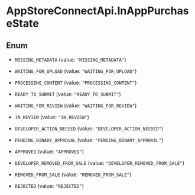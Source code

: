 # AppStoreConnectApi.InAppPurchaseState

## Enum


* `MISSING_METADATA` (value: `"MISSING_METADATA"`)

* `WAITING_FOR_UPLOAD` (value: `"WAITING_FOR_UPLOAD"`)

* `PROCESSING_CONTENT` (value: `"PROCESSING_CONTENT"`)

* `READY_TO_SUBMIT` (value: `"READY_TO_SUBMIT"`)

* `WAITING_FOR_REVIEW` (value: `"WAITING_FOR_REVIEW"`)

* `IN_REVIEW` (value: `"IN_REVIEW"`)

* `DEVELOPER_ACTION_NEEDED` (value: `"DEVELOPER_ACTION_NEEDED"`)

* `PENDING_BINARY_APPROVAL` (value: `"PENDING_BINARY_APPROVAL"`)

* `APPROVED` (value: `"APPROVED"`)

* `DEVELOPER_REMOVED_FROM_SALE` (value: `"DEVELOPER_REMOVED_FROM_SALE"`)

* `REMOVED_FROM_SALE` (value: `"REMOVED_FROM_SALE"`)

* `REJECTED` (value: `"REJECTED"`)


